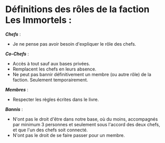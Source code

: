 # Définitions des rôles de la faction **Les Immortels** :

_**Chefs**_ :
- Je ne pense pas avoir besoin d'expliquer le rôle des chefs.

_**Co-Chefs**_ :
- Accès à tout sauf aux bases privées.
- Remplacent les chefs en leurs absence.
- Ne peut pas bannir définitivement un membre (ou autre rôle) de la faction. Seulement temporairement.

_**Membres**_ :
- Respecter les règles écrites dans le livre.

_**Bannis**_ :
- N'ont pas le droit d'être dans notre base, où du moins, accompagnés par minimum 3 personnes et seulement sous l'accord des deux chefs, et que l'un des chefs soit connecté.
- N'ont pas le droit de se faire passer pour un membre.